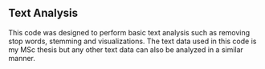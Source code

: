 ## Text Analysis

This code was designed to perform basic text analysis such as removing stop words, stemming and visualizations. The text data used in this code is my MSc thesis but any other text data can also be analyzed in a similar manner.


